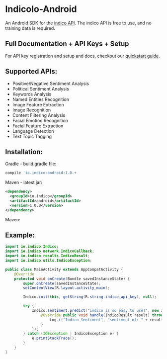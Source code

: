 # IndicoIo-Android

An Android SDK for the [indico API](http://indico.io).
The indico API is free to use, and no training data is required.

Full Documentation + API Keys + Setup
----------------
For API key registration and setup and docs, checkout our [quickstart guide](https://indico.io/docs).

Supported APIs:
------------

- Positive/Negative Sentiment Analysis
- Political Sentiment Analysis
- Keywords Analysis
- Named Entities Recognition
- Image Feature Extraction
- Image Recognition
- Content Filtering Analysis
- Facial Emotion Recognition
- Facial Feature Extraction
- Language Detection
- Text Topic Tagging

Installation:
------------
Gradle - build.gradle file:
```groovy
compile 'io.indico:android:1.0.+
```

Maven - latest jar:
```xml
<dependency>
  <groupId>io.indico</groupId>
  <artifactId>android</artifactId>
  <version>1.0.0</version>
</dependency>
```

Maven: 

Example:
------------
```java
import io.indico.Indico;
import io.indico.network.IndicoCallback;
import io.indico.results.IndicoResult;
import io.indico.utils.IndicoException;

public class MainActivity extends AppCompatActivity {
    @Override
    protected void onCreate(Bundle savedInstanceState) {
        super.onCreate(savedInstanceState);
        setContentView(R.layout.activity_main);

        Indico.init(this, getString(R.string.indico_api_key), null);

        try {
            Indico.sentiment.predict("indico is so easy to use!", new IndicoCallback<IndicoResult>() {
                @Override public void handle(IndicoResult result) throws IndicoException {
                    Log.i("Indico Sentiment", "sentiment of: " + result.getSentiment());
                }
            });
        } catch (IOException | IndicoException e) {
            e.printStackTrace();
        }
    }
}
```
